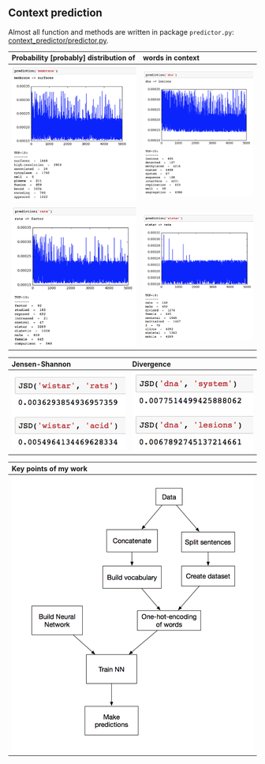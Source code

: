 ## Context prediction

Almost all function and methods are written in package `predictor.py`: [context_predictor/predictor.py](context_predictor/predictor.py).

| Probability [probably] distribution of | words in context     |
| :------------- | :------------- |
| ![img1](img/membrane_context.png)  |  ![img2](img/dna_context.png)   |
| ![img3](img/rats_context.png) | ![img4](img/wistar_context.png) |

| Jensen-Shannon | Divergence   |
| :------------- | :------------- |
| ![img5](img/wistar_jensen-shannon_div.png)      | ![img6](img/dna_jensen-shannon_div.png)  |

| Key points of my work  |
| :------------- |
| ![fig](img/fig.png) |
